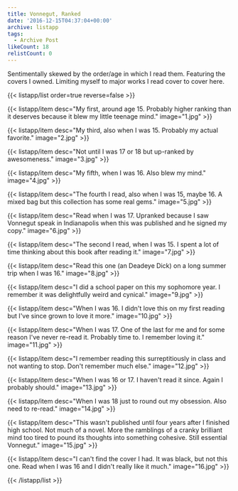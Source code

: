 ```yaml
---
title: Vonnegut, Ranked
date: '2016-12-15T04:37:04+00:00'
archive: listapp
tags: 
  - Archive Post
likeCount: 18
relistCount: 0
---
```


Sentimentally skewed by the order/age in which I read them. Featuring the covers I owned. Limiting myself to major works I read cover to cover here.

<!--more-->

{{< listapp/list order=true reverse=false >}}

   {{< listapp/item
      desc="My first, around age 15. Probably higher ranking than it deserves because it blew my little teenage mind."
      image="1.jpg" >}}

   {{< listapp/item
      desc="My third, also when I was 15. Probably my actual favorite."
      image="2.jpg" >}}

   {{< listapp/item
      desc="Not until I was 17 or 18 but up-ranked by awesomeness."
      image="3.jpg" >}}

   {{< listapp/item
      desc="My fifth, when I was 16. Also blew my mind."
      image="4.jpg" >}}

   {{< listapp/item
      desc="The fourth I read, also when I was 15, maybe 16. A mixed bag but this collection has some real gems."
      image="5.jpg" >}}

   {{< listapp/item
      desc="Read when I was 17. Upranked because I saw Vonnegut speak in Indianapolis when this was published and he signed my copy."
      image="6.jpg" >}}

   {{< listapp/item
      desc="The second I read, when I was 15. I spent a lot of time thinking about this book after reading it."
      image="7.jpg" >}}

   {{< listapp/item
      desc="Read this one (an Deadeye Dick) on a long summer trip when I was 16."
      image="8.jpg" >}}

   {{< listapp/item
      desc="I did a school paper on this my sophomore year. I remember it was delightfully weird and cynical."
      image="9.jpg" >}}

   {{< listapp/item
      desc="When I was 16. I didn't love this on my first reading but I've since grown to love it more."
      image="10.jpg" >}}

   {{< listapp/item
      desc="When I was 17. One of the last for me and for some reason I've never re-read it. Probably time to. I remember loving it."
      image="11.jpg" >}}

   {{< listapp/item
      desc="I remember reading this surreptitiously in class and not wanting to stop. Don't remember much else."
      image="12.jpg" >}}

   {{< listapp/item
      desc="When I was 16 or 17. I haven't read it since. Again I probably should."
      image="13.jpg" >}}

   {{< listapp/item
      desc="When I was 18 just to round out my obsession. Also need to re-read."
      image="14.jpg" >}}

   {{< listapp/item
      desc="This wasn't published until four years after I finished high school. Not much of a novel. More the ramblings of a cranky brilliant mind too tired to pound its thoughts into something cohesive. Still essential Vonnegut."
      image="15.jpg" >}}

   {{< listapp/item
      desc="I can't find the cover I had. It was black, but not this one. Read when I was 16 and I didn't really like it much."
      image="16.jpg" >}}

{{< /listapp/list >}}
